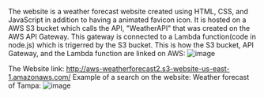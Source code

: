 The website is a weather forecast website created using HTML, CSS, and JavaScript in addition to having a animated favicon icon. It is hosted on a AWS S3 bucket which calls the API, "WeatherAPI" that was created on the AWS API Gateway. This gateway is connected to a Lambda function(code in node.js) which is trigerred by the S3 bucket. 
This is how the S3 bucket, API Gateway, and the Lambda function are linked on AWS:
![image](https://github.com/VentingElm/WebsiteHosting-AWS/assets/105898424/f95de85f-1d1d-414e-8cd5-86c40a6ed5c4)



The Website link: http://aws-weatherforecast2.s3-website-us-east-1.amazonaws.com/
Example of a search on the website:
Weather forecast of Tampa:
![image](https://github.com/VentingElm/WebsiteHosting-AWS/assets/105898424/94a803d0-5580-487d-b28e-208849a41d02)


